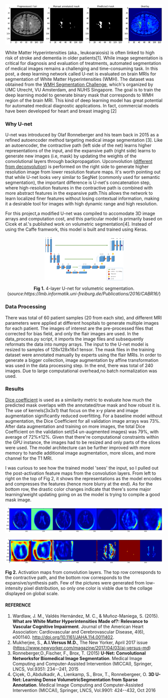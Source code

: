 
![alt text](images/overlay2.png "Predicted mask contour")

White Matter Hyperintensities (aka., leukoaraiosis) is often linked to high risk of stroke and dementia in older patients[1]. While image 
segmentation is critical for diagnosis and evaluation of treatments, automated segmentation of medical images remains a challenging and time-consuming task. In 
this post, a deep learning network called U-net is evaluated on brain MRIs for segmentation of White Matter Hyperintensities (WMH).
The dataset was obtained from the [WMH Segmentation Challenge](http://wmh.isi.uu.nl/), which's organized by UMC Utrecht, VU Amsterdam, and NUHS Singapore. The goal is 
to train the deep learning model to generate binary mask that corresponds to WMH region of the brain MRI. This kind of deep learning model has great potential for automated medical diagnostic applications. In fact, commercial models have been developed for heart and breast imaging [2]

### Why U-net
U-net was introduced by Olaf Ronneberger and his team back in 2015 as a refined autoencoder method targeting medical image segmentation [3]. Like an autoencoder, the contractive path (left side of the net) learns higher representations of the input, and the expansive path (right side) learns to generate new images (i.e, mask) by updating the weights of the convolutional layers through backpropagation. Upconvolution ([different from deconvolution](https://distill.pub/2016/deconv-checkerboard/)) is performed on the right side to generate higher resolution image from lower resolution feature maps. 
It's worth pointing out that while U-net looks very similar to SegNet (commonly used for semantic segmentation), the important difference is U-net's concatenation step, where high-resolution features in the contractive path is combined with more abstract  features in the expansive path.This allows the network to learn localized finer features without losing contextual information, making it a desirable tool for images with
high dynamic range and high resolution.

For this project,a modified U-net was compiled to accomodate 3D image arrays and computation cost, and this particular model is primarily based on Cicek et al.'s
published work on volumetric segmentation[4]. Instead of using the Caffe framwork, this model is built and trained using Keras. 

<p align ='center'><img src='images/U-net.png' width='50%' height='50%'></p>
<p align ='center'><b>Fig 1.</b> 4-layer U-net for volumetric segmentation.(<i>source:https://lmb.informatik.uni-freiburg.de/Publications/2016/CABR16/</i>)</p>


### Data Processing

There was total of 60 patient samples (20 from each site), and different MRI parameters were applied at different hospitals to generate multiple images for each patient. The images of interest are the pre-processed files that corrected for bias field, and only the flair images are used. In the data_process.py script, it imports the image files and subsequently reformats the data into numpy arrays. The input to the U-net model is resized to samples of 128x128x16x1 tensor. The mask files in the training dataset were annotated manually by experts using the flair MRIs. In order to generate a bigger collection, image augmentation by affine transformation was used in the data processing step. In the end, there was total of 240 images. Due to large computational overhead,no batch normalization was used.

### Results

[Dice coefficient](https://www.omicsonline.org/JCSBimages/JCSB-07-209-g003.html) is used as a similarity metric to evaluate how much the predicted mask overlaps with the annotated/true mask and how robust it is. The use of kernels(3x3x1) that focus on the x-y plane and image augmentation significantly reduced overfitting. For a baseline model without augmentation, the Dice Coefficient for all validation image arrays was 73%. After data augmentation and training on more images, the total Dice Coefficient on the validation set(54 un-augmented images) was 79%, with average of 72%±12%. Given that there're computational constraints within the GPU instance, the images had to be resized and only parts of the slices were used. The model architecture can be further improved with more memory to handle additional image augmentation, more slices, and more channel for the T1 MRI.

I was curious to see how the trained model 'sees' the input, so I pulled out the post-activation feature maps from the convolution layers. From left to right on the top of Fig 2, it shows the representations as the model encodes and compresses the features (hence more blurry at the end). As for the bottom row, the drastic color changes indicate that there's some major learning/weight updating going on as the model is trying to compile a good mask image.

![alt text](images/collage_down.png "activation maps of left side")

![alt text](images/collage_up.png "activation maps of right side")

<p ><b>Fig 2.</b> Activation maps from convolution layers. The top row corresponds to the contractive path, and the bottom row corresponds to the expansive/synthesis path. Few of the pictures were generated from low-intensity pixel distribution, so only one color is visble due to the collage displayed on global scale. </p>






#### REFERENCE
1. Wardlaw, J. M., Valdés Hernández, M. C., & Muñoz-Maniega, S. (2015). **What are White Matter Hyperintensities Made of?: Relevance to Vascular Cognitive Impairment**. Journal of the American Heart Association: Cardiovascular and Cerebrovascular Disease, 4(6), e001140. http://doi.org/10.1161/JAHA.114.0011402.
2. Mukherjee, S., **A.I.Versus M.D.**, The New Yorker, April 2017 issue (https://www.newyorker.com/magazine/2017/04/03/ai-versus-md)
2. Ronneberger,O.,Fischer, F., Brox, T. (2015) **U-Net: Convolutional Networksfor Biomedical Image Segmentation**. Medical Image Computing and Computer-Assisted Intervention (MICCAI), Springer, LNCS, Vol.9351: 234--241, 2015 
3. Çiçek, O.,Abdulkadir, A., Lienkamp, S., Brox, T., Ronnebergeer, O.  **3D U-Net: Learning Dense VolumetricSegmentation from Sparse Annotation**. Medical Image Computing and Computer-Assisted Intervention (MICCAI), Springer, LNCS, Vol.9901: 424--432, Oct 2016
